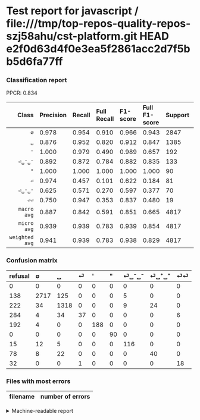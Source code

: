 # Test report for javascript / file:///tmp/top-repos-quality-repos-szj58ahu/cst-platform.git HEAD e2f0d63d4f0e3ea5f2861acc2d7f5bb5d6fa77ff

### Classification report

PPCR: 0.834

| Class | Precision | Recall | Full Recall | F1-score | Full F1-score | Support | Full Support | PPCR |
|------:|:----------|:-------|:------------|:---------|:---------|:--------|:-------------|:-----|
| `∅` | 0.978| 0.954| 0.910| 0.966| 0.943| 2847| 2985| 0.954 |
| `␣` | 0.876| 0.952| 0.820| 0.912| 0.847| 1385| 1607| 0.862 |
| `'` | 1.000| 0.979| 0.490| 0.989| 0.657| 192| 384| 0.500 |
| `⏎␣⁻␣⁻` | 0.892| 0.872| 0.784| 0.882| 0.835| 133| 148| 0.899 |
| `"` | 1.000| 1.000| 1.000| 1.000| 1.000| 90| 90| 1.000 |
| `⏎` | 0.974| 0.457| 0.101| 0.622| 0.184| 81| 365| 0.222 |
| `⏎␣⁺␣⁺` | 0.625| 0.571| 0.270| 0.597| 0.377| 70| 148| 0.473 |
| `⏎⏎` | 0.750| 0.947| 0.353| 0.837| 0.480| 19| 51| 0.373 |
| `macro avg` | 0.887| 0.842| 0.591| 0.851| 0.665| 4817| 5778| 0.834 |
| `micro avg` | 0.939| 0.939| 0.783| 0.939| 0.854| 4817| 5778| 0.834 |
| `weighted avg` | 0.941| 0.939| 0.783| 0.938| 0.829| 4817| 5778| 0.834 |

### Confusion matrix

|refusal|  ∅| ␣| ⏎| '| "| ⏎␣⁻␣⁻| ⏎␣⁺␣⁺| ⏎⏎| 
|:---|:---|:---|:---|:---|:---|:---|:---|:---|
|0 |0 |0 |0 |0 |0 |0 |0 |0 |
|138 |2717 |125 |0 |0 |0 |5 |0 |0 |
|222 |34 |1318 |0 |0 |0 |9 |24 |0 |
|284 |4 |34 |37 |0 |0 |0 |0 |6 |
|192 |4 |0 |0 |188 |0 |0 |0 |0 |
|0 |0 |0 |0 |0 |90 |0 |0 |0 |
|15 |12 |5 |0 |0 |0 |116 |0 |0 |
|78 |8 |22 |0 |0 |0 |0 |40 |0 |
|32 |0 |0 |1 |0 |0 |0 |0 |18 |

### Files with most errors

| filename | number of errors|
|:----:|:-----|

<details>
    <summary>Machine-readable report</summary>
```json
{
  "cl_report": {"\"": {"f1-score": 1.0, "precision": 1.0, "recall": 1.0, "support": 90}, "\u0027": {"f1-score": 0.9894736842105264, "precision": 1.0, "recall": 0.9791666666666666, "support": 192}, "macro avg": {"f1-score": 0.8507468884805662, "precision": 0.8868764383185999, "recall": 0.8416120852515401, "support": 4817}, "micro avg": {"f1-score": 0.9391737596014117, "precision": 0.9391737596014117, "recall": 0.9391737596014117, "support": 4817}, "weighted avg": {"f1-score": 0.9381192049336999, "precision": 0.9414044025263429, "recall": 0.9391737596014117, "support": 4817}, "\u2205": {"f1-score": 0.9658727337362246, "precision": 0.9776898164807485, "recall": 0.954337899543379, "support": 2847}, "\u23ce": {"f1-score": 0.6218487394957983, "precision": 0.9736842105263158, "recall": 0.4567901234567901, "support": 81}, "\u23ce\u23ce": {"f1-score": 0.8372093023255814, "precision": 0.75, "recall": 0.9473684210526315, "support": 19}, "\u23ce\u2423\u207a\u2423\u207a": {"f1-score": 0.5970149253731343, "precision": 0.625, "recall": 0.5714285714285714, "support": 70}, "\u23ce\u2423\u207b\u2423\u207b": {"f1-score": 0.8821292775665398, "precision": 0.8923076923076924, "recall": 0.8721804511278195, "support": 133}, "\u2423": {"f1-score": 0.9124264451367254, "precision": 0.8763297872340425, "recall": 0.9516245487364621, "support": 1385}},
  "cl_report_full": {"\"": {"f1-score": 1.0, "precision": 1.0, "recall": 1.0, "support": 90}, "\u0027": {"f1-score": 0.6573426573426574, "precision": 1.0, "recall": 0.4895833333333333, "support": 384}, "macro avg": {"f1-score": 0.6653650522458929, "precision": 0.8868764383185999, "recall": 0.591040996809358, "support": 5778}, "micro avg": {"f1-score": 0.8539877300613498, "precision": 0.9391737596014117, "recall": 0.7829698857736241, "support": 5778}, "weighted avg": {"f1-score": 0.8288372424841575, "precision": 0.9378456811325345, "recall": 0.7829698857736241, "support": 5778}, "\u2205": {"f1-score": 0.9427480916030534, "precision": 0.9776898164807485, "recall": 0.9102177554438861, "support": 2985}, "\u23ce": {"f1-score": 0.1836228287841191, "precision": 0.9736842105263158, "recall": 0.10136986301369863, "support": 365}, "\u23ce\u23ce": {"f1-score": 0.48, "precision": 0.75, "recall": 0.35294117647058826, "support": 51}, "\u23ce\u2423\u207a\u2423\u207a": {"f1-score": 0.3773584905660377, "precision": 0.625, "recall": 0.2702702702702703, "support": 148}, "\u23ce\u2423\u207b\u2423\u207b": {"f1-score": 0.8345323741007195, "precision": 0.8923076923076924, "recall": 0.7837837837837838, "support": 148}, "\u2423": {"f1-score": 0.847315975570556, "precision": 0.8763297872340425, "recall": 0.8201617921593031, "support": 1607}},
  "ppcr": 0.8336794738663897
}
```
</details>
